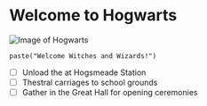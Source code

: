 # Welcome to Hogwarts
![Image of Hogwarts](https://images-wixmp-ed30a86b8c4ca887773594c2.wixmp.com/f/3ba21df7-078b-423f-8cc8-6b4dc37ed828/d3gt1em-8db4a092-12d4-477c-89b3-2b0adc49f1bf.jpg/v1/fill/w_800,h_450,q_75,strp/hogwarts_castle_wallpaper_by_hardgamerpt_d3gt1em-fullview.jpg?token=eyJ0eXAiOiJKV1QiLCJhbGciOiJIUzI1NiJ9.eyJzdWIiOiJ1cm46YXBwOjdlMGQxODg5ODIyNjQzNzNhNWYwZDQxNWVhMGQyNmUwIiwiaXNzIjoidXJuOmFwcDo3ZTBkMTg4OTgyMjY0MzczYTVmMGQ0MTVlYTBkMjZlMCIsIm9iaiI6W1t7ImhlaWdodCI6Ijw9NDUwIiwicGF0aCI6IlwvZlwvM2JhMjFkZjctMDc4Yi00MjNmLThjYzgtNmI0ZGMzN2VkODI4XC9kM2d0MWVtLThkYjRhMDkyLTEyZDQtNDc3Yy04OWIzLTJiMGFkYzQ5ZjFiZi5qcGciLCJ3aWR0aCI6Ijw9ODAwIn1dXSwiYXVkIjpbInVybjpzZXJ2aWNlOmltYWdlLm9wZXJhdGlvbnMiXX0.JZneKimwgFnuHIsm3-aUdLuuKuTVcFcZVHDENEwhs1I)
```{r}
paste("Welcome Witches and Wizards!")
```
- [ ] Unload the at Hogsmeade Station
- [ ] Thestral carriages to school grounds
- [ ] Gather in the Great Hall for opening ceremonies
